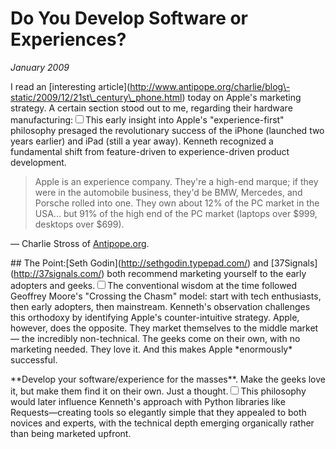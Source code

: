 # Do You Develop Software or Experiences?
*January 2009*





  I read an \[interesting article](http://www.antipope.org/charlie/blog\-static/2009/12/21st\_century\_phone.html) today on Apple's marketing strategy. A certain section stood out to me, regarding their hardware manufacturing:<label for="sn-1" class="margin-toggle sidenote-number"></label><input type="checkbox" id="sn-1" class="margin-toggle"/><span class="sidenote">This early insight into Apple's "experience-first" philosophy presaged the revolutionary success of the iPhone (launched two years earlier) and iPad (still a year away). Kenneth recognized a fundamental shift from feature-driven to experience-driven product development.</span>

 
> Apple is an experience company. They're a high\-end marque; if they were in the automobile business, they'd be BMW, Mercedes, and Porsche rolled into one. They own about 12% of the PC market in the USA... but 91% of the high end of the PC market (laptops over $999, desktops over $699\).

 — Charlie Stross of [Antipope.org](http://www.antipope.org/charlie/blog-static/2009/12/21st_century_phone.html).

 \#\# The Point:\[Seth Godin](http://sethgodin.typepad.com/) and \[37Signals](http://37signals.com/) both recommend marketing yourself to the early adopters and geeks.<label for="sn-2" class="margin-toggle sidenote-number"></label><input type="checkbox" id="sn-2" class="margin-toggle"/><span class="sidenote">The conventional wisdom at the time followed Geoffrey Moore's "Crossing the Chasm" model: start with tech enthusiasts, then early adopters, then mainstream. Kenneth's observation challenges this orthodoxy by identifying Apple's counter-intuitive strategy.</span> Apple, however, does the opposite. They market themselves to the middle market — the incredibly non\-technical. The geeks come on their own, with no marketing needed. They love it. And this makes Apple \*enormously\* successful. 

 \*\*Develop your software/experience for the masses\*\*. Make the geeks love it, but make them find it on their own. Just a thought.<label for="sn-3" class="margin-toggle sidenote-number"></label><input type="checkbox" id="sn-3" class="margin-toggle"/><span class="sidenote">This philosophy would later influence Kenneth's approach with Python libraries like Requests—creating tools so elegantly simple that they appealed to both novices and experts, with the technical depth emerging organically rather than being marketed upfront.</span>

  